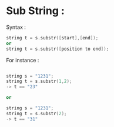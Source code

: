 # Sub String :
Syntax :
```c++
string t = s.substr([start],[end]);
or
string t = s.substr([position to end]);
```
For instance : 
```c++

string s = "1231";
string t = s.substr(1,2);
-> t == "23"

or

string s = "1231";
string t = s.substr(2);
-> t == "31"

```